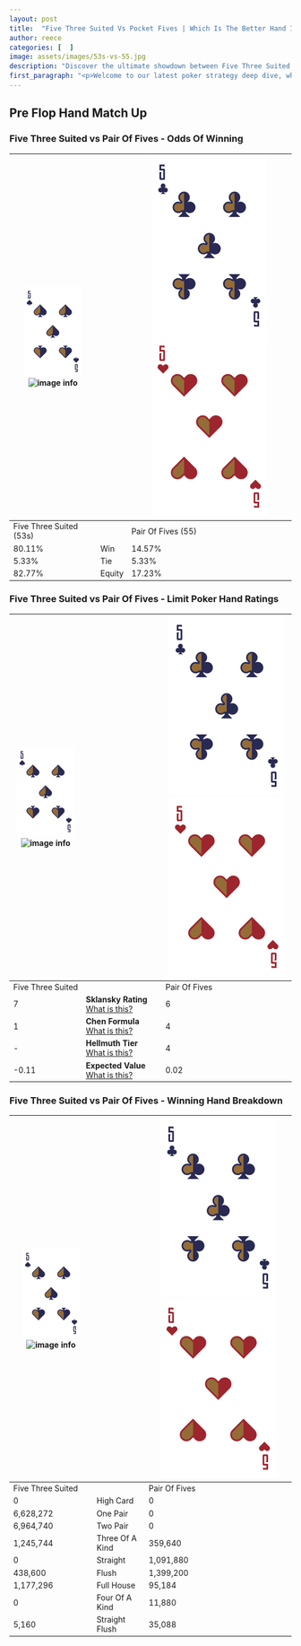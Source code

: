 ```yaml
---
layout: post
title:  "Five Three Suited Vs Pocket Fives | Which Is The Better Hand In Poker? A Complete Guide"
author: reece
categories: [  ]
image: assets/images/53s-vs-55.jpg
description: "Discover the ultimate showdown between Five Three Suited and Pair Of Fives in poker! Uncover the odds, strategies, and scenarios where one hand triumphs over the other. Get ready to up your poker game with this thrilling analysis."
first_paragraph: "<p>Welcome to our latest poker strategy deep dive, where we're pitting two distinct hands against each other in a high-stakes showdown: Five Three Suited vs Pair Of Fives.</p><p>In the dynamic world of poker, every decision counts, and knowing which hand holds the upper hand is key to your success at the table.</p><p>In this article, we'll dissect these two hands, explore the scenarios where one dominates the other, and equip you with the knowledge to make strategic choices that can tip the odds in your favor.</p><p>Get ready to unravel the intriguing dynamics of these poker hands and elevate your game to new heights.</p>"
---
```




[comment]: # (sp0)

## Pre Flop Hand Match Up

<div class="table hand-ratings" markdown="1"> 



### Five Three Suited vs Pair Of Fives - Odds Of Winning


    
| ![image info](assets/images/hand1/5.png) ![image info](assets/images/hand1/3s.png) |  | ![image info](assets/images/hand2/5.png) ![image info](assets/images/hand2/5o.png) |
| -------- | -------- | -------- |
| Five Three Suited (53s) |  | Pair Of Fives (55) |
| 80.11% | Win | 14.57% |
| 5.33% | Tie | 5.33% |
| 82.77% | Equity | 17.23% |




[comment]: # (sp1)



### Five Three Suited vs Pair Of Fives - Limit Poker Hand Ratings


    
| ![image info](assets/images/hand1/5.png) ![image info](assets/images/hand1/3s.png) |  | ![image info](assets/images/hand2/5.png) ![image info](assets/images/hand2/5o.png) |
| -------- | -------- | -------- |
| Five Three Suited |  | Pair Of Fives |
| 7 | **Sklansky Rating** [What is this?](/sklansky-rating-explained) | 6 |
| 1 | **Chen Formula** [What is this?](/chen-formula-explained) | 4 |
| - | **Hellmuth Tier** [What is this?](/Hellmuth-tier-explained) | 4 |
| -0.11 | **Expected Value** [What is this?](/expected-value-explained) | 0.02 |




[comment]: # (sp2)



### Five Three Suited vs Pair Of Fives - Winning Hand Breakdown


    
| ![image info](assets/images/hand1/5.png) ![image info](assets/images/hand1/3s.png) |  | ![image info](assets/images/hand2/5.png) ![image info](assets/images/hand2/5o.png) |
| -------- | -------- | -------- |
| Five Three Suited |  | Pair Of Fives |
| 0 | High Card | 0 |
| 6,628,272 | One Pair | 0 |
| 6,964,740 | Two Pair | 0 |
| 1,245,744 | Three Of A Kind | 359,640 |
| 0 | Straight | 1,091,880 |
| 438,600 | Flush | 1,399,200 |
| 1,177,296 | Full House | 95,184 |
| 0 | Four Of A Kind | 11,880 |
| 5,160 | Straight Flush | 35,088 |




[comment]: # (sp3)



</div>

[comment]: # (sp4)



[comment]: # (sp5)

